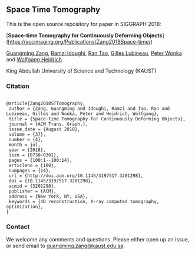 
## Space Time Tomography
This is the open source repository for paper in SIGGRAPH 2018:

[**Space-time Tomography for Continuously Deforming Objects**]
(https://vccimaging.org/Publications/Zang2018Space-time/)

[Guangming Zang](https://vccimaging.org/People/zangg/), [Ramzi Idoughi](https://vccimaging.org/People/idoughr/), [Ran Tao](https://cohmas.kaust.edu.sa/Pages/Ran%20Tao.aspx/), [Gilles Lubineau](https://cohmas.kaust.edu.sa/Pages/Gilles%20Lubineau.aspx), [Peter Wonka](http://peterwonka.net/) and [Wolfgang Heidrich](http://vccimaging.org/People/heidriw/)

King Abdullah University of Science and Technology (KAUST)



### Citation

```

@article{Zang2018STTomography,
 author = {Zang, Guangming and Idoughi, Ramzi and Tao, Ran and Lubineau, Gilles and Wonka, Peter and Heidrich, Wolfgang},
 title = {Space-time Tomography for Continuously Deforming Objects},
 journal = {ACM Trans. Graph.},
 issue_date = {August 2018},
 volume = {37},
 number = {4},
 month = jul,
 year = {2018},
 issn = {0730-0301},
 pages = {100:1--100:14},
 articleno = {100},
 numpages = {14},
 url = {http://doi.acm.org/10.1145/3197517.3201298},
 doi = {10.1145/3197517.3201298},
 acmid = {3201298},
 publisher = {ACM},
 address = {New York, NY, USA},
 keywords = {4D reconstruction, X-ray computed tomography, optimization},
} 

```



### Contact

We welcome any comments and questions. Please either open up an issue, or send email to guangming.zang@kaust.edu.sa.
